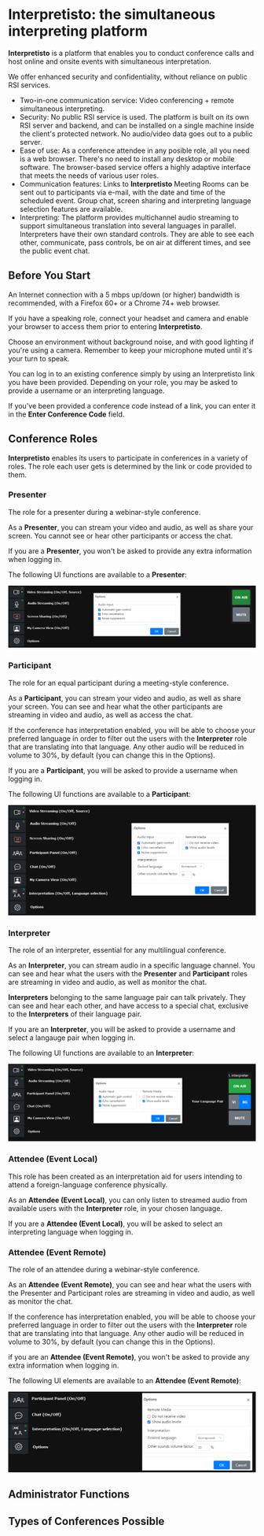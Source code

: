 # Interpretisto: the simultaneous interpreting platform

**Interpretisto** is a platform that enables you to conduct conference calls and host online and onsite events with simultaneous interpretation.

We offer enhanced security and confidentiality, without reliance on public RSI services.

- Two-in-one communication service: Video conferencing + remote simultaneous interpreting.
- Security: No public RSI service is used. The platform is built on its own RSI server and backend, and can be installed on a single machine inside the client's protected network. No audio/video data goes out to a public server.
- Ease of use: As a conference attendee in any posible role, all you need is a web browser. There's no need to install any desktop or mobile software. The browser-based service offers a highly adaptive interface that meets the needs of various user roles.
- Communication features: Links to **Interpretisto** Meeting Rooms can be sent out to participants via e-mail, with the date and time of the scheduled event. Group chat, screen sharing and interpreting language selection features are available.
- Interpreting: The platform provides multichannel audio streaming to support simultaneous translation into several languages in parallel. Interpreters have their own standard controls. They are able to see each other, communicate, pass controls, be on air at different times, and see the public event chat.

## Before You Start

An Internet connection with a 5 mbps up/down (or higher) bandwidth is recommended, with a Firefox 60+ or a Chrome 74+ web browser.

If you have a speaking role, connect your headset and camera and enable your browser to access them prior to entering **Interpretisto**. 

Choose an environment without background noise, and with good lighting if you're using a camera. Remember to keep your microphone muted until it's your turn to speak.

You can log in to an existing conference simply by using an Interpretisto link you have been provided. Depending on your role, you may be asked to provide a username or an interpreting language.

If you've been provided a conference code instead of a link, you can enter it in the **Enter Conference Code** field.

## Conference Roles

**Interpretisto** enables its users to participate in conferences in a variety of roles. The role each user gets is determined by the link or code provided to them.

### Presenter

The role for a presenter during a webinar-style conference.

As a **Presenter**, you can stream your video and audio, as well as share your screen. You cannot see or hear other participants or access the chat.

If you are a **Presenter**, you won't be asked to provide any extra information when logging in.

The following UI functions are available to a **Presenter**:

![Presenter UI 1](ui_presenter_1.png)

### Participant

The role for an equal participant during a meeting-style conference.

As a **Participant**, you can stream your video and audio, as well as share your screen. You can see and hear what the other participants are streaming in video and audio, as well as access the chat.

If the conference has interpretation enabled, you will be able to choose your preferred language in order to filter out the users with the **Interpreter** role that are translating into that language. Any other audio will be reduced in volume to 30%, by default (you can change this in the Options).

If you are a **Participant**, you will be asked to provide a username when logging in.

The following UI functions are available to a **Participant**:

![Participant UI 1](ui_participant_1.png)

### Interpreter

The role of an interpreter, essential for any multilingual conference.

As an **Interpreter**, you can stream audio in a specific language channel. You can see and hear what the users with the **Presenter** and **Participant** roles are streaming in video and audio, as well as monitor the chat.

**Interpreters** belonging to the same language pair can talk privately. They can see and hear each other, and have access to a special chat, exclusive to the **Interpreters** of their language pair.

If you are an **Interpreter**, you will be asked to provide a username and select a langauge pair when logging in.

The following UI functions are available to an **Interpreter**:

![Interpreter UI 1](ui_interpreter_1.png)

### Attendee (Event Local)

This role has been created as an interpretation aid for users intending to attend a foreign-language conference physically.

As an **Attendee (Event Local)**, you can only listen to streamed audio from available users with the **Interpreter** role, in your chosen language.

If you are a **Attendee (Event Local)**, you will be asked to select an interpreting language when logging in.

### Attendee (Event Remote)

The role of an attendee during a webinar-style conference.

As an **Attendee (Event Remote)**, you can see and hear what the users with the Presenter and Participant roles are streaming in video and audio, as well as monitor the chat.

If the conference has interpretation enabled, you will be able to choose your preferred language in order to filter out the users with the **Interpreter** role that are translating into that language. Any other audio will be reduced in volume to 30%, by default (you can change this in the Options).

if you are an **Attendee (Event Remote)**, you won't be asked to provide any extra information when logging in.

The following UI elements are available to an **Attendee (Event Remote)**:

![Attendee UI 1](ui_attendee_1.png)

## Administrator Functions

## Types of Conferences Possible